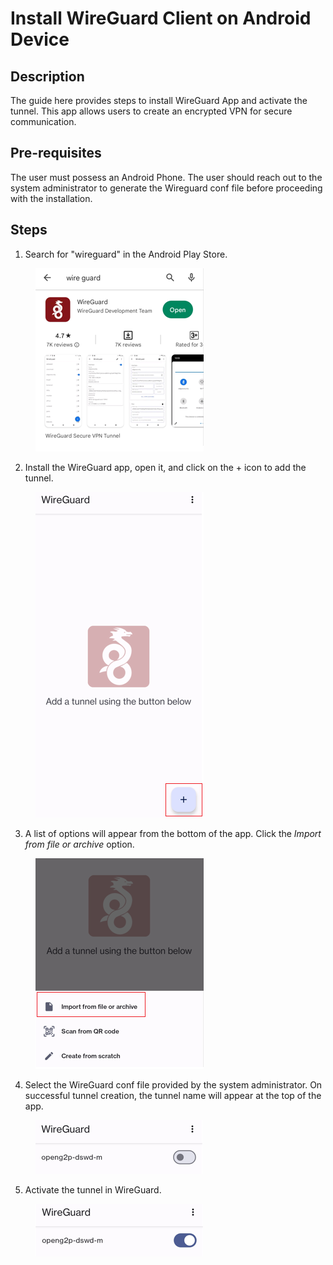 # Install WireGuard Client on Android Device

## Description

The guide here provides steps to install WireGuard App and activate the tunnel. This app allows users to create an encrypted VPN for secure communication.

## Pre-requisites

The user must possess an Android Phone. The user should reach out to the system administrator to generate the Wireguard conf file before proceeding with the installation.

## Steps

1. Search for "wireguard" in the Android Play Store.

<figure><img src="../../.gitbook/assets/image (11).png" alt=""><figcaption></figcaption></figure>

2. Install the WireGuard app, open it, and click on the + icon to add the tunnel.

<figure><img src="../../.gitbook/assets/image (15).png" alt=""><figcaption></figcaption></figure>

3. A list of options will appear from the bottom of the app. Click the _Import from file or archive_ option.

<figure><img src="../../.gitbook/assets/image (24).png" alt=""><figcaption></figcaption></figure>

4. Select the WireGuard conf file provided by the system administrator. On successful tunnel creation, the tunnel name will appear at the top of the app.

<figure><img src="../../.gitbook/assets/image (40).png" alt=""><figcaption></figcaption></figure>

5. Activate the tunnel in WireGuard.

<figure><img src="../../.gitbook/assets/image (34).png" alt=""><figcaption></figcaption></figure>
